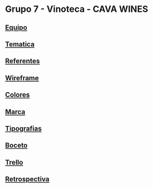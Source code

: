 # Grupo 7 - Vinoteca - CAVA WINES

## [Equipo](/markdown/equipo.md)

## [Tematica](/markdown/tematica.md)

## [Referentes](/markdown/referentes.md)

## [Wireframe](public/design/wireframe.md)

## [Colores](/public/design/colores.md)

## [Marca](/public/design/marca.md)

## [Tipografias](/public/design/tipografias.md)

## [Boceto](/public/design/boceto.md)

## [Trello](/markdown/trello.md)

## [Retrospectiva](/markdown/retrospectiva.md)

